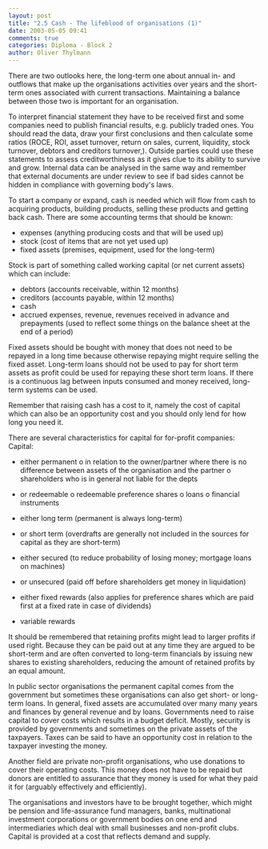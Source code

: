 ```yaml
---
layout: post
title: "2.5 Cash - The lifeblood of organisations (1)"
date: 2003-05-05 09:41
comments: true
categories: Diploma - Block 2
author: Oliver Thylmann
---
```



There are two outlooks here, the long-term one about annual in- and outflows that make up the organisations activities over years and the short-term ones associated with current transactions. Maintaining a balance between those two is important for an organisation.





To interpret financial statement they have to be received first and some companies need to publish financial results, e.g. publicly traded ones. You should read the data, draw your first conclusions and then calculate some ratios (ROCE, ROI, asset turnover, return on sales, current, liquidity, stock turnover, debtors and creditors turnover,). Outside parties could use these statements to assess creditworthiness as it gives clue to its ability to survive and grow. Internal data can be analysed in the same way and remember that external documents are under review to see if bad sides cannot be hidden in compliance with governing body's laws.

To start a company or expand, cash is needed which will flow from cash to acquiring products, building products, selling these products and getting back cash. There are some accounting terms that should be known:

- expenses (anything producing costs and that will be used up)
- stock (cost of items that are not yet used up)
- fixed assets (premises, equipment, used for the long-term)

Stock is part of something called working capital (or net current assets) which can include:
- debtors (accounts receivable, within 12 months)
- creditors (accounts payable, within 12 months)
- cash
- accrued expenses, revenue, revenues received in advance and prepayments (used to reflect some things on the balance sheet at the end of a period)

Fixed assets should be bought with money that does not need to be repayed in a long time because otherwise repaying might require selling the fixed asset. Long-term loans should not be used to pay for short term assets as profit could be used for repaying these short term loans. If there is a continuous lag between inputs consumed and money received, long-term systems can be used.

Remember that raising cash has a cost to it, namely the cost of capital which can also be an opportunity cost and you should only lend for how long you need it.

There are several characteristics for capital for for-profit companies:
Capital:
-	either permanent
o	in relation to the owner/partner where there is no difference between assets of the organisation and the partner
o	shareholders who is in general not liable for the depts
-	or redeemable
o	redeemable preference shares
o	loans
o	financial instruments 

-	either long term (permanent is always long-term)
-	or short term (overdrafts are generally not included in the sources for capital as they are short-term)

-	either secured (to reduce probability of losing money; mortgage loans on machines)
-	or unsecured (paid off before shareholders get money in liquidation)

-	either fixed rewards (also applies for preference shares which are paid first at a fixed rate in case of dividends)
-	variable rewards

It should be remembered that retaining profits might lead to larger profits if used right. Because they can be paid out at any time they are argued to be short-term and are often converted to long-term financials by issuing new shares to existing shareholders, reducing the amount of retained profits by an equal amount.

In public sector organisations the permanent capital comes from the government but sometimes these organisations can also get short- or long-term loans. In general, fixed assets are accumulated over many many years and finances by general revenue and by loans. Governments need to raise capital to cover costs which results in a budget deficit. Mostly, security is provided by governments and sometimes on the private assets of the taxpayers. Taxes can be said to have an opportunity cost in relation to the taxpayer investing the money.

Another field are private non-profit organisations, who use donations to cover their operating costs. This money does not have to be repaid but donors are entitled to assurance that they money is used for what they paid it for (arguably effectively and efficiently).

The organisations and investors have to be brought together, which might be pension and life-assurance fund managers, banks, multinational investment corporations or government bodies on one end and intermediaries which deal with small businesses and non-profit clubs. Capital is provided at a cost that reflects demand and supply.



